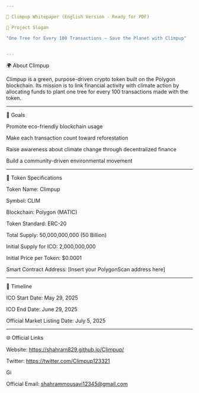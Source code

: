 ```yaml
---

🌱 Climpup Whitepaper (English Version - Ready for PDF)

🧭 Project Slogan

"One Tree for Every 100 Transactions – Save the Planet with Climpup"


---
```


🌍 About Climpup

Climpup is a green, purpose-driven crypto token built on the Polygon blockchain. Its mission is to link financial activity with climate action by allocating funds to plant one tree for every 100 transactions made with the token.


---

🎯 Goals

Promote eco-friendly blockchain usage

Make each transaction count toward reforestation

Raise awareness about climate change through decentralized finance

Build a community-driven environmental movement



---

🔗 Token Specifications

Token Name: Climpup

Symbol: CLIM

Blockchain: Polygon (MATIC)

Token Standard: ERC-20

Total Supply: 50,000,000,000 (50 Billion)

Initial Supply for ICO: 2,000,000,000

Initial Price per Token: $0.0001

Smart Contract Address: [Insert your PolygonScan address here]



---

📅 Timeline

ICO Start Date: May 29, 2025

ICO End Date: June 29, 2025

Official Market Listing Date: July 5, 2025



---

🌐 Official Links

Website: https://shahram829.github.io/CIimpup/

Twitter: https://twitter.com/Climpup123321

Gi



Official Email: shahrammousavi12345@gmail.com
